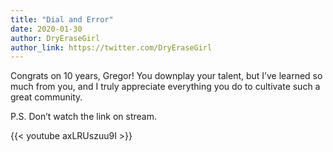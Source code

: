 ```yaml
---
title: "Dial and Error"
date: 2020-01-30
author: DryEraseGirl
author_link: https://twitter.com/DryEraseGirl
---
```


Congrats on 10 years, Gregor! You downplay your talent, but I’ve learned so much from you, and I truly appreciate
everything you do to cultivate such a great community.

P.S. Don’t watch the link on stream.

{{< youtube axLRUszuu9I >}}
